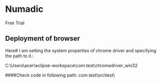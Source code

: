 # Numadic
Free  Trial

## Deployment of browser
Here# I am setting the system properties of chrome driver and specifying the path to it.:

C:\Users\acer\eclipse-workspace\com.test\chromedriver_win32

####Check code in following path:
com.test\src\test\

